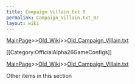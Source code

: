 ```yaml
---
title: Campaign Villain.txt 0
permalink: Campaign_Villain.txt_0/
layout: wiki
---
```


[MainPage](/keeperrl_wiki/ "wikilink")>>[Old_Wiki](/keeperrl_wiki/Old_Wiki "wikilink")>>[Old_Campaign_Villain.txt](/keeperrl_wiki/Old_Campaign_Villain.txt "wikilink")

[[Category:OfficialAlpha26GameConfigs]]

[MainPage](/keeperrl_wiki/ "wikilink")>>[Old_Wiki](/keeperrl_wiki/Old_Wiki "wikilink")>>[Old_Campaign_Villain.txt](/keeperrl_wiki/Old_Campaign_Villain.txt "wikilink")

Other items in this section
